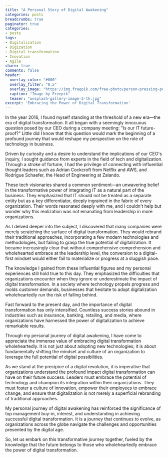 ```yaml
---
title: "A Personal Story of Digital Awakening"
categories: posts
breadcrumbs: true
paginator: true
categories: 
- posts
tags:
- Digitalization
- Digization
- Digital transformation
- Inovation
- Agile
share: true
comments: false
header:
  overlay_color: "#000"
  overlay_filter: "0.5"
  overlay_image: "https://img.freepik.com/free-photo/person-pressing-power-button_23-2150040443.jpg?w=1480&t=st=1684932574~exp=1684933174~hmac=5e477364a413121e04b0da4613d7a5cba8e7e85d00c1b027b2e9b2b0e180b2e7"
  caption: "Image by Freepik"
  teaser: "unsplash-gallery-image-2-th.jpg"
excerpt: 'Embracing the Power of Digital Transformation'
---
```

In the year 2016, I found myself standing at the threshold of a new era—the era of digital transformation. It all began with a seemingly innocuous question posed by our CEO during a company meeting: "Is our IT future-proof?" Little did I know that this question would mark the beginning of a profound journey that would reshape my perspective on the role of technology in business.

Driven by curiosity and a desire to understand the implications of our CEO's inquiry, I sought guidance from experts in the field of tech and digitalization. Through a stroke of fortune, I had the privilege of connecting with influential thought leaders such as Adrian Cockcroft from Netflix and AWS, and Rodrigue Schaefer, the Head of Engineering at Zalando.

These tech visionaries shared a common sentiment—an unwavering belief in the transformative power of integrating IT as a natural part of the business. They emphasized that IT should not be treated as a separate entity but as a key differentiator, deeply ingrained in the fabric of every organization. Their words resonated deeply with me, and I couldn't help but wonder why this realization was not emanating from leadership in more organizations.

As I delved deeper into the subject, I discovered that many companies were merely scratching the surface of digital transformation. They would rebrand their traditional approaches, incorporating a few modern technologies and methodologies, but failing to grasp the true potential of digitalization. It became increasingly clear that without comprehensive comprehension and wholehearted embrace at the leadership level, the conversion to a digital-first mindset would either fail to materialize or progress at a sluggish pace.

The knowledge I gained from these influential figures and my personal experiences still hold true to this day. They emphasized the difficulties that organizations encounter when they ignore or underestimate the impact of digital transformation. In a society where technology propels progress and molds customer demands, businesses that hesitate to adopt digitalization wholeheartedly run the risk of falling behind.

Fast forward to the present day, and the importance of digital transformation has only intensified. Countless success stories abound in industries such as insurance, banking, retailing, and media, where organizations have harnessed the power of digitalization to achieve remarkable results.

Through my personal journey of digital awakening, I have come to appreciate the immense value of embracing digital transformation wholeheartedly. It is not just about adopting new technologies; it is about fundamentally shifting the mindset and culture of an organization to leverage the full potential of digital possibilities.

As we stand at the precipice of a digital revolution, it is imperative that organizations understand the profound impact digital transformation can have on their future success. Leaders must embrace the potential of technology and champion its integration within their organizations. They must foster a culture of innovation, empower their employees to embrace change, and ensure that digitalization is not merely a superficial rebranding of traditional approaches.

My personal journey of digital awakening has reinforced the significance of top management buy-in, interest, and understanding in achieving successful digital transformation. It is a journey that continues to evolve, as organizations across the globe navigate the challenges and opportunities presented by the digital age.

So, let us embark on this transformative journey together, fueled by the knowledge that the future belongs to those who wholeheartedly embrace the power of digital transformation.
